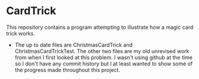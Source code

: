 # CardTrick
This repository contains a program attempting to illustrate how a magic card trick works.
- The up to date files are ChristmasCardTrick and ChristmasCardTrickTest. The other two files are my old unrevised work from when I first looked at this problem. I wasn't using github at the time so I don't have any commit history but I at least wanted to show some of the progress made throughout this project.